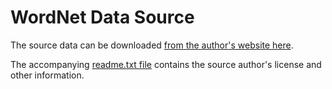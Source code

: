 # WordNet Data Source

The source data can be downloaded [from the author's website here](https://cs.rutgers.edu/~gd343/downloads/etymwn-20130208.zip).

The accompanying [readme.txt file](./readme.txt) contains the source author's license and other information.
